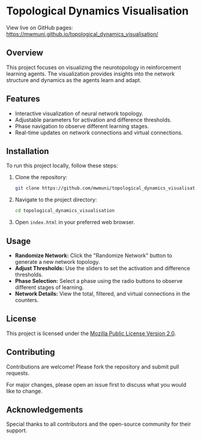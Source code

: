 # Topological Dynamics Visualisation

View live on GitHub pages: https://mwmuni.github.io/topological_dynamics_visualisation/

## Overview

This project focuses on visualizing the neurotopology in reinforcement learning agents. The visualization provides insights into the network structure and dynamics as the agents learn and adapt. 

## Features

- Interactive visualization of neural network topology.
- Adjustable parameters for activation and difference thresholds.
- Phase navigation to observe different learning stages.
- Real-time updates on network connections and virtual connections.

## Installation

To run this project locally, follow these steps:

1. Clone the repository:
    ```bash
    git clone https://github.com/mwmuni/topological_dynamics_visualisation.git
    ```
2. Navigate to the project directory:
    ```bash
    cd topological_dynamics_visualisation
    ```
3. Open `index.html` in your preferred web browser.

## Usage

- **Randomize Network:** Click the "Randomize Network" button to generate a new network topology.
- **Adjust Thresholds:** Use the sliders to set the activation and difference thresholds.
- **Phase Selection:** Select a phase using the radio buttons to observe different stages of learning.
- **Network Details:** View the total, filtered, and virtual connections in the counters.

## License

This project is licensed under the [Mozilla Public License Version 2.0](LICENSE).

## Contributing

Contributions are welcome! Please fork the repository and submit pull requests.

For major changes, please open an issue first to discuss what you would like to change.

## Acknowledgements

Special thanks to all contributors and the open-source community for their support.
